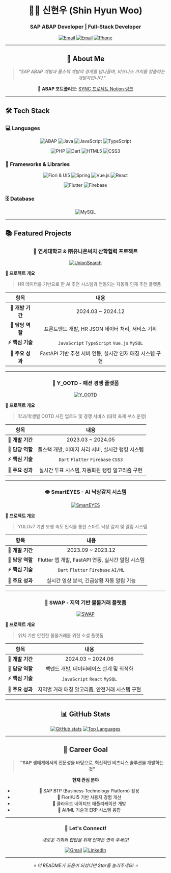 <div align="center">

# 👨‍💻 신현우 (Shin Hyun Woo)
### SAP ABAP Developer | Full-Stack Developer

[![Email](https://img.shields.io/badge/Email-hws0807@yonsei.ac.kr-EA4335?style=for-the-badge&logo=gmail&logoColor=white)](mailto:hws0807@yonsei.ac.kr)
[![Email](https://img.shields.io/badge/Email-dkshin0807@gmail.com-EA4335?style=for-the-badge&logo=gmail&logoColor=white)](mailto:dkshin0807@gmail.com)
[![Phone](https://img.shields.io/badge/Phone-010--4665--2353-25D366?style=for-the-badge&logo=whatsapp&logoColor=white)](tel:010-4665-2353)

---

## 🌟 About Me
> *"SAP ABAP 개발과 풀스택 개발의 경계를 넘나들며, 비즈니스 가치를 창출하는 개발자입니다."*

🔗 **ABAP 포트폴리오**: [SYNC 프로젝트 Notion 링크](https://www.notion.so/SYNC-Projects-2294004e375480949a89cd585cb707f5)

</div>

---

## 🛠️ Tech Stack

### 💻 Languages
<div align="center">
  
![ABAP](https://img.shields.io/badge/ABAP-0FAAFF?style=for-the-badge&logo=sap&logoColor=white)
![Java](https://img.shields.io/badge/Java-007396?style=for-the-badge&logo=openjdk&logoColor=white)
![JavaScript](https://img.shields.io/badge/JavaScript-F7DF1E?style=for-the-badge&logo=javascript&logoColor=black)
![TypeScript](https://img.shields.io/badge/TypeScript-3178C6?style=for-the-badge&logo=typescript&logoColor=white)

![PHP](https://img.shields.io/badge/PHP-777BB4?style=for-the-badge&logo=php&logoColor=white)
![Dart](https://img.shields.io/badge/Dart-0175C2?style=for-the-badge&logo=dart&logoColor=white)
![HTML5](https://img.shields.io/badge/HTML5-E34F26?style=for-the-badge&logo=html5&logoColor=white)
![CSS3](https://img.shields.io/badge/CSS3-1572B6?style=for-the-badge&logo=css3&logoColor=white)

</div>

### 🚀 Frameworks & Libraries
<div align="center">
  
![Fiori & UI5](https://img.shields.io/badge/Fiori%20&%20UI5-0FAAFF?style=for-the-badge&logo=sap&logoColor=white)
![Spring](https://img.shields.io/badge/Spring-6DB33F?style=for-the-badge&logo=spring&logoColor=white)
![Vue.js](https://img.shields.io/badge/Vue.js-4FC08D?style=for-the-badge&logo=vue.js&logoColor=white)
![React](https://img.shields.io/badge/React-61DAFB?style=for-the-badge&logo=react&logoColor=black)

![Flutter](https://img.shields.io/badge/Flutter-02569B?style=for-the-badge&logo=flutter&logoColor=white)
![Firebase](https://img.shields.io/badge/Firebase-FFCA28?style=for-the-badge&logo=firebase&logoColor=black)

</div>

### 🗄️ Database
<div align="center">
  
![MySQL](https://img.shields.io/badge/MySQL-4479A1?style=for-the-badge&logo=mysql&logoColor=white)

</div>

---

## 📚 Featured Projects

<div align="center">

### 🏢 연세대학교 & ㈜유니온써치 산학협력 프로젝트
[![UnionSearch](https://github-readme-stats.vercel.app/api/pin/?username=alpkh&repo=unionsearch&theme=tokyonight&hide_border=true)](https://github.com/alpkh/unionsearch)

</div>

**🎯 프로젝트 개요**
> HR 데이터를 기반으로 한 AI 추천 시스템과 연동되는 자동화 인재 추천 플랫폼

| 항목 | 내용 |
|:------:|:------:|
| **📅 개발 기간** | 2024.03 ~ 2024.12 |
| **👥 담당 역할** | 프론트엔드 개발, HR JSON 데이터 처리, 서비스 기획 |
| **⚡ 핵심 기술** | `JavaScript` `TypeScript` `Vue.js` `MySQL` |
| **🌟 주요 성과** | FastAPI 기반 추천 서버 연동, 실시간 인재 매칭 시스템 구현 |

---

<div align="center">

### 👗 Y_OOTD - 패션 경쟁 플랫폼
[![Y_OOTD](https://github-readme-stats.vercel.app/api/pin/?username=alpkh&repo=y_ootd&theme=dracula&hide_border=true)](https://github.com/alpkh/y_ootd)

</div>

**🎯 프로젝트 개요**
> 학과/학생별 OOTD 사진 업로드 및 경쟁 서비스 (대학 축제 부스 운영)

| 항목 | 내용 |
|:------:|:------:|
| **📅 개발 기간** | 2023.03 ~ 2024.05 |
| **👥 담당 역할** | 풀스택 개발, 이미지 처리 서버, 실시간 랭킹 시스템 |
| **⚡ 핵심 기술** | `Dart` `Flutter` `Firebase` `CSS3` |
| **🌟 주요 성과** | 실시간 투표 시스템, 자동화된 랭킹 알고리즘 구현 |

---

<div align="center">

### 👁️ SmartEYES - AI 낙상감지 시스템
[![SmartEYES](https://github-readme-stats.vercel.app/api/pin/?username=alpkh&repo=smarteyes&theme=radical&hide_border=true)](https://github.com/alpkh/smarteyes)

</div>

**🎯 프로젝트 개요**
> YOLOv7 기반 보행 속도 인식을 통한 스마트 낙상 감지 및 알림 시스템

| 항목 | 내용 |
|:------:|:------:|
| **📅 개발 기간** | 2023.09 ~ 2023.12 |
| **👥 담당 역할** | Flutter 앱 개발, FastAPI 연동, 실시간 알림 시스템 |
| **⚡ 핵심 기술** | `Dart` `Flutter` `Firebase` `AI/ML` |
| **🌟 주요 성과** | 실시간 영상 분석, 긴급상황 자동 알림 기능 |

---

<div align="center">

### 🔄 SWAP - 지역 기반 물물거래 플랫폼
[![SWAP](https://github-readme-stats.vercel.app/api/pin/?username=alpkh&repo=swap&theme=merko&hide_border=true)](https://github.com/alpkh/swap)

</div>

**🎯 프로젝트 개요**
> 위치 기반 안전한 물물거래를 위한 소셜 플랫폼

| 항목 | 내용 |
|:------:|:------:|
| **📅 개발 기간** | 2024.03 ~ 2024.06 |
| **👥 담당 역할** | 백엔드 개발, 데이터베이스 설계 및 최적화 |
| **⚡ 핵심 기술** | `JavaScript` `React` `MySQL` |
| **🌟 주요 성과** | 지역별 거래 매칭 알고리즘, 안전거래 시스템 구현 |

---

<div align="center">

## 📊 GitHub Stats

[![GitHub stats](https://github-readme-stats.vercel.app/api?username=alpkh&show_icons=true&theme=tokyonight&hide_border=true)](https://github.com/alpkh)
[![Top Languages](https://github-readme-stats.vercel.app/api/top-langs/?username=alpkh&layout=compact&theme=tokyonight&hide_border=true)](https://github.com/alpkh)

---

## 🎯 Career Goal
> **"SAP 생태계에서의 전문성을 바탕으로, 혁신적인 비즈니스 솔루션을 개발하는 것"**

**현재 관심 분야**
- 🔵 SAP BTP (Business Technology Platform) 활용
- 🔵 Fiori/UI5 기반 사용자 경험 개선
- 🔵 클라우드 네이티브 애플리케이션 개발
- 🔵 AI/ML 기술과 ERP 시스템 융합

---

### 💬 Let's Connect!
*새로운 기회와 협업을 위해 언제든 연락 주세요!*

[![Gmail](https://img.shields.io/badge/Gmail-hws0807@yonsei.ac.kr-D14836?style=for-the-badge&logo=gmail&logoColor=white)](mailto:hws0807@yonsei.ac.kr)
[![LinkedIn](https://img.shields.io/badge/Let's%20Connect-0077B5?style=for-the-badge&logo=linkedin&logoColor=white)](#)

</div>

---

<div align="center">

*⭐ 이 README가 도움이 되셨다면 Star를 눌러주세요! ⭐*

</div>
